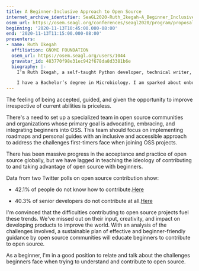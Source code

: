 ```yaml
---
title: A Beginner-Inclusive Approach to Open Source
internet_archive_identifier: SeaGL2020-Ruth_Ikegah-A_Beginner_Inclusive_Approach_to_Open_Source
osem_url: https://osem.seagl.org/conferences/seagl2020/program/proposals/739
beginning: '2020-11-13T10:45:00.000-08:00'
end: '2020-11-13T11:15:00.000-08:00'
presenters:
- name: Ruth Ikegah
  affiliation: GNOME FOUNDATION
  osem_url: https://osem.seagl.org/users/1044
  gravatar_id: 483770f98e31ec942f678da8d3381b6e
  biography: |-
    I’m Ruth Ikegah, a self-taught Python developer, technical writer, public speaker, open-source enthusiast, and a people’s person.

    I have a Bachelor’s degree in Microbiology. I am sparked about onboarding beginners into the tech system, especially the open-source space. Asides being actively involved in tech, I am a social volunteer and a voluntary blood donor. I love making new friends over a slice of cake.
---
```


The feeling of being accepted, guided, and given the opportunity to improve irrespective of current abilities is priceless.

There's a need to set up a specialized team in open source communities and organizations whose primary goal is advocating, embracing, and integrating beginners into OSS. This team should focus on implementing roadmaps and personal guides with an inclusive and accessible approach to address the challenges first-timers face when joining OSS projects.

There has been massive progress in the acceptance and practice of open source globally, but we have lagged in teaching the ideology of contributing to and taking advantage of open source with beginners.

Data from two Twitter polls on open source contribution show:

- 42.1% of people do not know how to contribute.[Here](https://twitter.com/IkegahRuth/status/1277593968050667522)

- 40.3% of senior developers do not contribute at all.[Here](https://twitter.com/IkegahRuth/status/1277590995316674562)

I'm convinced that the difficulties contributing to open source projects fuel these trends. We've missed out on their input, creativity, and impact on developing products to improve the world.
With an analysis of the challenges involved, a sustainable plan of effective and beginner-friendly guidance by open source communities will educate beginners to contribute to open source.

As a beginner, I'm in a good position to relate and talk about the challenges beginners face when trying to understand and contribute to open source.
